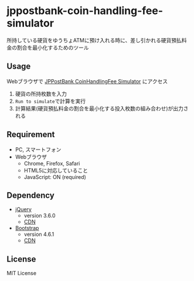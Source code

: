 # jppostbank-coin-handling-fee-simulator

所持している硬貨をゆうちょATMに預け入れる時に、差し引かれる硬貨預払料金の割合を最小化するためのツール

## Usage
Webブラウザで [JPPostBank CoinHandlingFee Simulator](https://jppostbank-coin-handling-fee-simulator.matchaism.net) にアクセス
1. 硬貨の所持枚数を入力
2. `Run to simulate`で計算を実行
3. 計算結果(硬貨預払料金の割合を最小化する投入枚数の組み合わせ)が出力される

## Requirement
  - PC, スマートフォン
  - Webブラウザ
    - Chrome, Firefox, Safari
    - HTML5に対応していること
    - JavaScript: ON (required)

## Dependency
  - [jQuery](https://jquery.com/)
    - version 3.6.0
    - [CDN](https://ajax.googleapis.com/ajax/libs/jquery/3.6.0/jquery.min.js)
  - [Bootstrap](https://getbootstrap.com/)
    - version 4.6.1
    - [CDN](https://cdn.jsdelivr.net/npm/bootstrap@4.6.1/dist/css/bootstrap.min.css)

## License
MIT License
